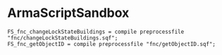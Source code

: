 ArmaScriptSandbox
=================

```sqf
FS_fnc_changeLockStateBuildings = compile preprocessfile "fnc/changeLockStateBuildings.sqf";
FS_fnc_getObjectID = compile preprocessfile "fnc/getObjectID.sqf";
```
